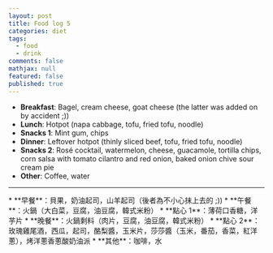 ```yaml
---
layout: post
title: Food log 5
categories: diet
tags: 
  - food
  - drink
comments: false
mathjax: null
featured: false
published: true
---
```


* **Breakfast**: Bagel, cream cheese, goat cheese (the latter was added on by accident ;))
* **Lunch**: Hotpot (napa cabbage, tofu, fried tofu, noodle)
* **Snacks 1**: Mint gum, chips
* **Dinner**: Leftover hotpot (thinly sliced beef, tofu, fried tofu, noodle)
* **Snacks 2**: Rosé cocktail, watermelon, cheese, guacamole, tortilla chips, corn salsa with tomato cilantro and red onion, baked onion chive sour cream pie
* **Other**: Coffee, water
<hr>
* **早餐**：貝果，奶油起司，山羊起司（後者為不小心抹上去的 ;))
* **午餐**：火鍋（大白菜，豆腐，油豆腐，韓式米粉）
* **點心 1**：薄荷口香糖，洋芋片
* **晚餐**：火鍋剩料（肉片，豆腐，油豆腐，韓式米粉）
* **點心 2**：玫瑰雞尾酒，西瓜，起司，酪梨醬，玉米片，莎莎醬（玉米，番茄，香菜，紅洋蔥），烤洋蔥香蔥酸奶油派
* **其他**：咖啡，水